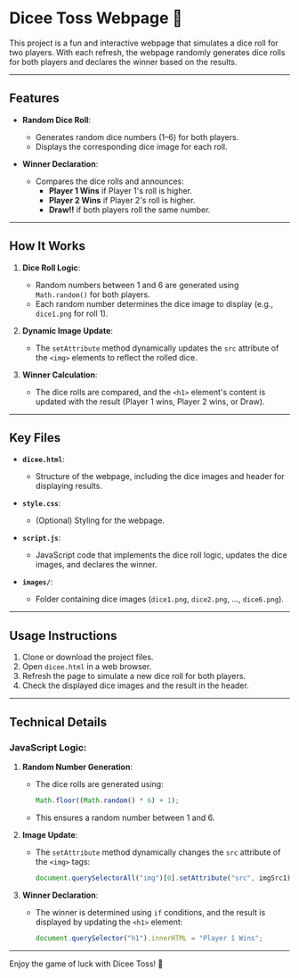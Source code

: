 # Dicee Toss Webpage 🎲

This project is a fun and interactive webpage that simulates a dice roll for two players. With each refresh, the webpage randomly generates dice rolls for both players and declares the winner based on the results.

---

## Features

- **Random Dice Roll**:
  - Generates random dice numbers (1–6) for both players.
  - Displays the corresponding dice image for each roll.

- **Winner Declaration**:
  - Compares the dice rolls and announces:
    - **Player 1 Wins** if Player 1's roll is higher.
    - **Player 2 Wins** if Player 2's roll is higher.
    - **Draw!!** if both players roll the same number.

---

## How It Works

1. **Dice Roll Logic**:
   - Random numbers between 1 and 6 are generated using `Math.random()` for both players.
   - Each random number determines the dice image to display (e.g., `dice1.png` for roll 1).

2. **Dynamic Image Update**:
   - The `setAttribute` method dynamically updates the `src` attribute of the `<img>` elements to reflect the rolled dice.

3. **Winner Calculation**:
   - The dice rolls are compared, and the `<h1>` element's content is updated with the result (Player 1 wins, Player 2 wins, or Draw).

---

## Key Files

- **`dicee.html`**:
  - Structure of the webpage, including the dice images and header for displaying results.

- **`style.css`**:
  - (Optional) Styling for the webpage.

- **`script.js`**:
  - JavaScript code that implements the dice roll logic, updates the dice images, and declares the winner.

- **`images/`**:
  - Folder containing dice images (`dice1.png`, `dice2.png`, ..., `dice6.png`).

---

## Usage Instructions

1. Clone or download the project files.
2. Open `dicee.html` in a web browser.
3. Refresh the page to simulate a new dice roll for both players.
4. Check the displayed dice images and the result in the header.

---

## Technical Details

### JavaScript Logic:

1. **Random Number Generation**:
   - The dice rolls are generated using:
     ```javascript
     Math.floor((Math.random() * 6) + 1);
     ```
   - This ensures a random number between 1 and 6.

2. **Image Update**:
   - The `setAttribute` method dynamically changes the `src` attribute of the `<img>` tags:
     ```javascript
     document.querySelectorAll("img")[0].setAttribute("src", imgSrc1);
     ```

3. **Winner Declaration**:
   - The winner is determined using `if` conditions, and the result is displayed by updating the `<h1>` element:
     ```javascript
     document.querySelector("h1").innerHTML = "Player 1 Wins";
     ```

---

Enjoy the game of luck with Dicee Toss! 🎲

